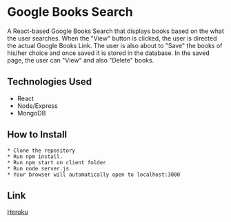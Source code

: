 # Google Books Search 

A React-based Google Books Search that displays books based on the what the user searches. When the "View" button is clicked, the user is directed the actual Google Books Link. The user is also about to "Save" the books of his/her choice and once saved it is stored in the database. In the saved page, the user can "View" and also "Delete" books.

## Technologies Used

* React
* Node/Express
* MongoDB

## How to Install

```
* Clone the repository 
* Run npm install.
* Run npm start on client folder 
* Run node server.js 
* Your browser will automatically open to localhost:3000
```

## Link 

[Heroku]( https://google-books-hw30.herokuapp.com/)
